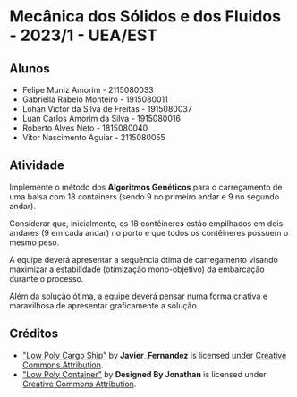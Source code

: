 # Mecânica dos Sólidos e dos Fluidos - 2023/1 - UEA/EST

## Alunos
- Felipe Muniz Amorim - 2115080033
- Gabriella Rabelo Monteiro - 1915080011
- Lohan Victor da Silva de Freitas - 1915080037
- Luan Carlos Amorim da Silva - 1915080016
- Roberto Alves Neto - 1815080040
- Vitor Nascimento Aguiar - 2115080055

## Atividade
Implemente o método dos **Algoritmos Genéticos** para o carregamento de uma balsa com 18 containers (sendo 9 no primeiro andar e 9 no segundo andar).

Considerar que, inicialmente, os 18 contêineres estão empilhados em dois andares (9 em cada andar) no porto e que todos os contêineres possuem o mesmo peso.

A equipe deverá apresentar a sequência ótima de carregamento visando maximizar a estabilidade (otimização mono-objetivo) da embarcação durante o processo.

Além da solução ótima, a equipe deverá pensar numa forma criativa e maravilhosa de apresentar graficamente a solução.


## Créditos

- ["Low Poly Cargo Ship"](https://skfb.ly/6YrBA) by **Javier_Fernandez** is licensed under [Creative Commons Attribution](http://creativecommons.org/licenses/by/4.0/).
- ["Low Poly Container"](https://skfb.ly/oGEEP) by **Designed By Jonathan** is licensed under [Creative Commons Attribution](http://creativecommons.org/licenses/by/4.0/).